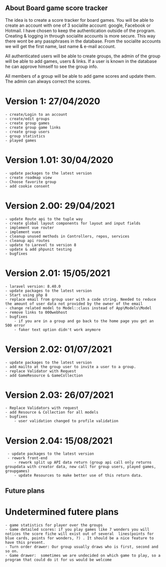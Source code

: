 ## About Board game score tracker
The idea is to create a score tracker for board games. You will be able to create an account with one of 3 socialite account: google, Facebook or Hotmail. I have chosen to keep the authentication outside of the program. Creating & logging in through socialite accounts is more secure. This way there wont be any passphrases in the database. From the socialite accounts we will get the first name, last name & e-mail account. 

All authenticated users will be able to create groups, the admin of the group will be able to add games, users & links. If a user is known in the database he can approve himself to see the group info. 

All members of a group will be able to add game scores and update them. The admin can always correct the scores. 
# Version 1: 27/04/2020
    - create/Login to an account
    - create/edit groups
    - create group games
    - create group game links
    - create group users
    - group statistics
    - played games
# Version 1.01: 30/04/2020
    - update packages to the latest version
    - create roadmap view
    - Choose favorite group
    - add cookie consent
# Version 2.00: 29/04/2021
    - update Route api to the tuple way
    - create global layout components for layout and input fields
    - implement vue router
    - implement vuex
    - cleanup unused methods in Controllers, repos, services
    - cleanup api routes
    - update to Larevel to version 8
    - update & add phpunit testing
    - bugfixes
# Version 2.01: 15/05/2021
    - laravel version: 8.40.0
    - update packages to the latest version
    - Start using php 8
    - replace email from group user with a code string. Needed to reduce the amount of user data not provided by the owner of the email
    - change related model to Model::class instead of App\Models\Model
    - remove links to 000webhost
    - bugfixes
        - if you are in a group and go back to the home page you get an 500 error
        - faker text option didn't work anymore
# Version 2.02: 01/07/2021
    - update packages to the latest version
    - add mailto at the group user to invite a user to a group. 
    - replace Validator with Request
    - add GameResource & GameCollection
# Version 2.03: 26/07/2021
    - Replace Validators with request
    - add Resource & Collection for all models
    - bugfixes
        - user validation changed to profile validation
# Version 2.04: 15/08/2021
     - update packages to the latest version
     - rework front-end
        - rework split up API data return (group api call only returns groupdata with creator data, new call for group users, played games, groupgames)
        - update Resources to make better use of this return data. 


## Future plans


# Undetermined futere plans
    - game statistics for player over the groups
    - Game detailed scores: if you play games like 7 wonders you will notices the score fiche will exist out of several  lines(points for blue cards, points for wonders, ?) . It should be a nice feature to have this present.
    - Turn order drawer: Our group usually draws who is first, second and so on. 
    - Game drawer:  sometimes we are undecided on which game to play, so a program that could do it for us would be welcome
